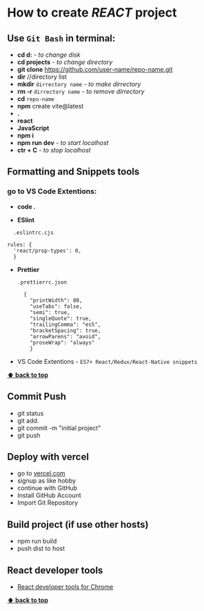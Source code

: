 # How to create _REACT_ project

## Use `Git Bash` in terminal:

- **cd d:** _- to change disk_
- **cd projects** _- to change directory_
- **git clone** https://github.com/user-name/repo-name.git
- **dir** //directory list
- **mkdir** `dirrectory name` _- to make dirrectory_
- **rm -r** `dirrectory name` _- to remove dirrectory_
- **cd** `repo-name`
- **npm** create vite@latest
- **.**
- **react**
- **JavaScript**
- **npm i**
- **npm run dev** _- to start localhost_
- **ctr + C** _- to stop localhost_

## Formatting and Snippets tools

### go to VS Code Extentions:

- **code .**

- **ESlint**

```
  .eslintrc.cjs
```

```
rules: {
  'react/prop-types': 0,
  }
```

- **Prettier**

  `.prettierrc.json`

  ```
    {
      "printWidth": 80,
      "useTabs": false,
      "semi": true,
      "singleQuote": true,
      "trailingComma": "es5",
      "bracketSpacing": true,
      "arrowParens": "avoid",
      "proseWrap": "always"
      }
  ```

- VS Code Extentions - `ES7+ React/Redux/React-Native snippets`

**[⬆ back to top](#how-to-create-react-project)**

## Commit Push

- git status
- git add.
- git commit -m "initial project"
- git push

## Deploy with vercel

- go to [vercel.com](https://vercel.com/signup)
- signup as like hobby
- continue with GitHub
- Install GitHub Account
- Import Git Repository

## Build project (if use other hosts)

- npm run build
- push dist to host

## React developer tools

- [React developer tools for Chrome](https://chromewebstore.google.com/detail/react-developer-tools/fmkadmapgofadopljbjfkapdkoienihi?utm_source=ext_app_menu)

**[⬆ back to top](#how-to-create-react-project)**

